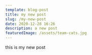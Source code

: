 ```yaml
---
template: blog-post
title: my new post
slug: /my-new-post
date: 2020-12-28 16:26
description: a new post
featuredImage: /assets/team-cats.jpg
---
```

this is my new post